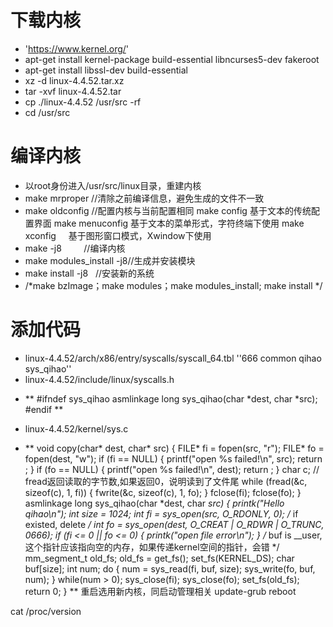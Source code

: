 # 下载内核
* 'https://www.kernel.org/'
* apt-get install kernel-package build-essential libncurses5-dev fakeroot
* apt-get install libssl-dev build-essential
* xz -d linux-4.4.52.tar.xz
* tar -xvf linux-4.4.52.tar
* cp ./linux-4.4.52 /usr/src -rf
* cd /usr/src
# 编译内核
* 以root身份进入/usr/src/linux目录，重建内核
* make mrproper //清除之前编译信息，避免生成的文件不一致
* make oldconfig //配置内核与当前配置相同
	make config              基于文本的传统配置界面
	make menuconfig    基于文本的菜单形式，字符终端下使用
	make xconfig     基于图形窗口模式，Xwindow下使用
* make -j8          //编译内核
* make modules_install -j8//生成并安装模块
* make install -j8    //安装新的系统
* /*make bzImage；make modules；make modules_install; make install  */
	
# 添加代码
* linux-4.4.52/arch/x86/entry/syscalls/syscall_64.tbl ''666 common	qihao			sys_qihao''
* linux-4.4.52/include/linux/syscalls.h
- **
#ifndef sys_qihao
asmlinkage long sys_qihao(char *dest, char *src);
#endif
**
* linux-4.4.52/kernel/sys.c
- **
void copy(char* dest, char* src) {
    FILE* fi = fopen(src, "r");
    FILE* fo = fopen(dest, "w");
    if (fi == NULL) {
        printf("open %s failed!\n", src);
        return ;
    }
    if (fo == NULL) {
        printf("open %s failed!\n", dest);
        return ;
    }
    char c;
    // fread返回读取的字节数,如果返回0，说明读到了文件尾
    while (fread(&c, sizeof(c), 1, fi)) {
        fwrite(&c, sizeof(c), 1, fo);
    }
    fclose(fi);
    fclose(fo);
}
asmlinkage long sys_qihao(char *dest, char *src)
{
	printk("Hello qihao\n");
	int size = 1024;
	int fi = sys_open(src, O_RDONLY, 0);
	/* if existed, delete */
	int fo = sys_open(dest, O_CREAT | O_RDWR | O_TRUNC, 0666);
	if (fi <= 0 || fo <= 0) {
		printk("open file error\n");
	}
	/* buf is __user, 这个指针应该指向空的内存，如果传递kernel空间的指针，会错 */
	mm_segment_t old_fs;
	old_fs = get_fs();
	set_fs(KERNEL_DS);
	char buf[size];
	int num;
	do {
		num = sys_read(fi, buf, size);
		sys_write(fo, buf, num);
	} while(num > 0);
	sys_close(fi);
	sys_close(fo);
	set_fs(old_fs);
	return 0;
}
**
重启选用新内核，同启动管理相关
update-grub
reboot

cat /proc/version



